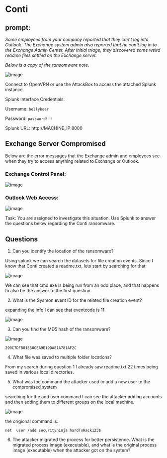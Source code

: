 # Conti

## prompt: 

*Some employees from your company reported that they can’t log into Outlook. The Exchange system admin also reported that he can’t log in to the Exchange Admin Center. After initial triage, they discovered some weird readme files settled on the Exchange server.*  

*Below is a copy of the ransomware note.*

![image](https://user-images.githubusercontent.com/83407557/148626131-54c740c8-ad65-48cf-9738-fd23501a73e6.png)

Connect to OpenVPN or use the AttackBox to access the attached Splunk instance. 

Splunk Interface Credentials:

Username: `bellybear`

Password: `password!!!`

Splunk URL: http://MACHINE_IP:8000


## Exchange Server Compromised

Below are the error messages that the Exchange admin and employees see when they try to access anything related to Exchange or Outlook.

### Exchange Control Panel:

![image](https://user-images.githubusercontent.com/83407557/148626243-b11dcd03-c345-4f2c-916d-abbb9c9ea63c.png)

### Outlook Web Access:

![image](https://user-images.githubusercontent.com/83407557/148626261-f3b394cb-d452-46ca-9033-95dd3329cf5b.png)


Task: You are assigned to investigate this situation. Use Splunk to answer the questions below regarding the Conti ransomware. 


## Questions

1) Can you identify the location of the ransomware? 

Using splunk we can search the datasets for file creation events. Since I know that Conti created a readme.txt, lets start by searching for that:

![image](https://user-images.githubusercontent.com/83407557/148628585-3ef7a429-4542-451b-8562-40bad2171044.png)

We can see that cmd.exe is being run from an odd place, and that happens to also be the answer to the first question.

2) What is the Sysmon event ID for the related file creation event?

expanding the info I can see that eventcode is 11

![image](https://user-images.githubusercontent.com/83407557/148628671-16e7fb26-62a1-40eb-8dac-ae9b15666a63.png)


3) Can you find the MD5 hash of the ransomware?

![image](https://user-images.githubusercontent.com/83407557/148628913-93448241-6a78-4c67-8758-2b1c542eacd8.png)

`290C7DFB01E50CEA9E19DA81A781AF2C`
 
4) What file was saved to multiple folder locations?

From my search during question 1 I already saw readme.txt 22 times being saved in various local directories.

5) What was the command the attacker used to add a new user to the compromised system

searching for the add user command I can see the attacker adding accounts and then adding them to different groups on the local machine. 

![image](https://user-images.githubusercontent.com/83407557/148629253-3a6569fd-c7a2-439b-a530-7a84f6a1a2a0.png)

the origional command is:

`net  user /add securityninja hardToHack123$`

6) The attacker migrated the process for better persistence. What is the migrated process image (executable), and what is the original process image (executable) when the attacker got on the system?
